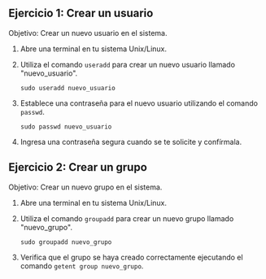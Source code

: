 
## Ejercicio 1: Crear un usuario

Objetivo: Crear un nuevo usuario en el sistema.

1. Abre una terminal en tu sistema Unix/Linux.

2. Utiliza el comando `useradd` para crear un nuevo usuario llamado "nuevo_usuario".

   ```shell
   sudo useradd nuevo_usuario
   ```

3. Establece una contraseña para el nuevo usuario utilizando el comando `passwd`.

   ```shell
   sudo passwd nuevo_usuario
   ```

4. Ingresa una contraseña segura cuando se te solicite y confírmala.

## Ejercicio 2: Crear un grupo

Objetivo: Crear un nuevo grupo en el sistema.

1. Abre una terminal en tu sistema Unix/Linux.

2. Utiliza el comando `groupadd` para crear un nuevo grupo llamado "nuevo_grupo".

   ```shell
   sudo groupadd nuevo_grupo
   ```

3. Verifica que el grupo se haya creado correctamente ejecutando el comando `getent group nuevo_grupo`.

